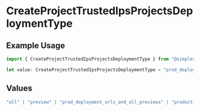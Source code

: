 # CreateProjectTrustedIpsProjectsDeploymentType

## Example Usage

```typescript
import { CreateProjectTrustedIpsProjectsDeploymentType } from "@simplesagar/vercel/models/createprojectop.js";

let value: CreateProjectTrustedIpsProjectsDeploymentType = "prod_deployment_urls_and_all_previews";
```

## Values

```typescript
"all" | "preview" | "prod_deployment_urls_and_all_previews" | "production"
```